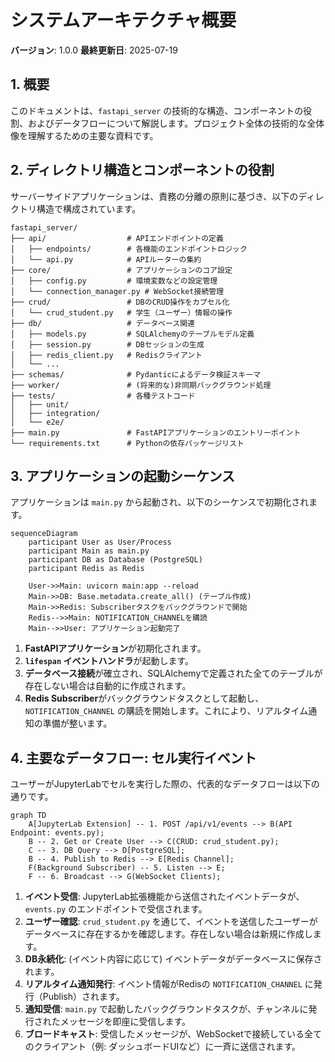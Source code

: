 # システムアーキテクチャ概要

**バージョン**: 1.0.0
**最終更新日**: 2025-07-19

## 1. 概要

このドキュメントは、`fastapi_server` の技術的な構造、コンポーネントの役割、およびデータフローについて解説します。プロジェクト全体の技術的な全体像を理解するための主要な資料です。

## 2. ディレクトリ構造とコンポーネントの役割

サーバーサイドアプリケーションは、責務の分離の原則に基づき、以下のディレクトリ構造で構成されています。

```
fastapi_server/
├── api/                  # APIエンドポイントの定義
│   ├── endpoints/        # 各機能のエンドポイントロジック
│   └── api.py            # APIルーターの集約
├── core/                 # アプリケーションのコア設定
│   ├── config.py         # 環境変数などの設定管理
│   └── connection_manager.py # WebSocket接続管理
├── crud/                 # DBのCRUD操作をカプセル化
│   └── crud_student.py   # 学生（ユーザー）情報の操作
├── db/                   # データベース関連
│   ├── models.py         # SQLAlchemyのテーブルモデル定義
│   ├── session.py        # DBセッションの生成
│   ├── redis_client.py   # Redisクライアント
│   └── ...
├── schemas/              # Pydanticによるデータ検証スキーマ
├── worker/               # (将来的な)非同期バックグラウンド処理
├── tests/                # 各種テストコード
│   ├── unit/
│   ├── integration/
│   └── e2e/
├── main.py               # FastAPIアプリケーションのエントリーポイント
└── requirements.txt      # Pythonの依存パッケージリスト
```

## 3. アプリケーションの起動シーケンス

アプリケーションは `main.py` から起動され、以下のシーケンスで初期化されます。

```mermaid
sequenceDiagram
    participant User as User/Process
    participant Main as main.py
    participant DB as Database (PostgreSQL)
    participant Redis as Redis

    User->>Main: uvicorn main:app --reload
    Main->>DB: Base.metadata.create_all() (テーブル作成)
    Main->>Redis: Subscriberタスクをバックグラウンドで開始
    Redis-->>Main: NOTIFICATION_CHANNELを購読
    Main-->>User: アプリケーション起動完了
```

1.  **FastAPIアプリケーション**が初期化されます。
2.  **`lifespan` イベントハンドラ**が起動します。
3.  **データベース接続**が確立され、SQLAlchemyで定義された全てのテーブルが存在しない場合は自動的に作成されます。
4.  **Redis Subscriber**がバックグラウンドタスクとして起動し、`NOTIFICATION_CHANNEL` の購読を開始します。これにより、リアルタイム通知の準備が整います。

## 4. 主要なデータフロー: セル実行イベント

ユーザーがJupyterLabでセルを実行した際の、代表的なデータフローは以下の通りです。

```mermaid
graph TD
    A[JupyterLab Extension] -- 1. POST /api/v1/events --> B(API Endpoint: events.py);
    B -- 2. Get or Create User --> C(CRUD: crud_student.py);
    C -- 3. DB Query --> D[PostgreSQL];
    B -- 4. Publish to Redis --> E[Redis Channel];
    F(Background Subscriber) -- 5. Listen --> E;
    F -- 6. Broadcast --> G(WebSocket Clients);
```

1.  **イベント受信**: JupyterLab拡張機能から送信されたイベントデータが、`events.py` のエンドポイントで受信されます。
2.  **ユーザー確認**: `crud_student.py` を通じて、イベントを送信したユーザーがデータベースに存在するかを確認します。存在しない場合は新規に作成します。
3.  **DB永続化**: (イベント内容に応じて) イベントデータがデータベースに保存されます。
4.  **リアルタイム通知発行**: イベント情報がRedisの `NOTIFICATION_CHANNEL` に発行（Publish）されます。
5.  **通知受信**: `main.py` で起動したバックグラウンドタスクが、チャンネルに発行されたメッセージを即座に受信します。
6.  **ブロードキャスト**: 受信したメッセージが、WebSocketで接続している全てのクライアント（例: ダッシュボードUIなど）に一斉に送信されます。
